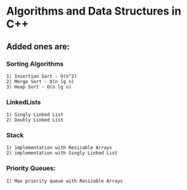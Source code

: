 # Algorithms and Data Structures in C++

## Added ones are:

### Sorting Algorithms
    1) Insertion Sort - O(n^2)
    2) Merge Sort - O(n lg n)
    3) Heap Sort - O(n lg n)

### LinkedLists
    1) Singly Linked List
    2) Doubly Linked List
### Stack 
    1) implementation with Resizable Arrays
    2) implementation with Singly Linked List
### Priority Queues:
    1) Max priority queue with Resizable Arrays    